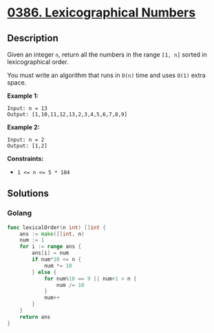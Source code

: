 # [0386. Lexicographical Numbers](https://leetcode-cn.com/problems/lexicographical-numbers/)



## Description


Given an integer `n`, return all the numbers in the range `[1, n]` sorted in lexicographical order.

You must write an algorithm that runs in `O(n)` time and uses `O(1)` extra space. 

 

**Example 1:**

```
Input: n = 13
Output: [1,10,11,12,13,2,3,4,5,6,7,8,9]
```

**Example 2:**

```
Input: n = 2
Output: [1,2]
```

 

**Constraints:**

- `1 <= n <= 5 * 104`







## Solutions

<!-- tabs:start -->

### **Golang**

```go
func lexicalOrder(n int) []int {
    ans := make([]int, n)
    num := 1
    for i := range ans {
        ans[i] = num
        if num*10 <= n {
            num *= 10
        } else {
            for num%10 == 9 || num+1 > n {
                num /= 10
            }
            num++
        }
    }
    return ans
}
```

<!-- tabs:end -->